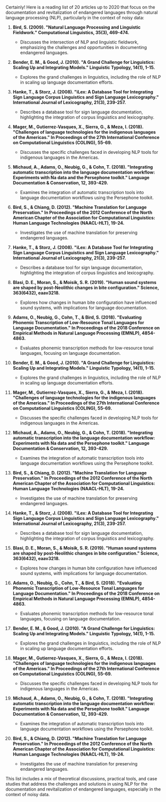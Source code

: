 Certainly! Here is a reading list of 20 articles up to 2020 that focus on the documentation and revitalization of endangered languages through natural language processing (NLP), particularly in the context of noisy data:

1. **Bird, S. (2009). "Natural Language Processing and Linguistic Fieldwork." Computational Linguistics, 35(3), 469-474.**
   - Discusses the intersection of NLP and linguistic fieldwork, emphasizing the challenges and opportunities in documenting endangered languages.

2. **Bender, E. M., & Good, J. (2010). "A Grand Challenge for Linguistics: Scaling Up and Integrating Models." Linguistic Typology, 14(1), 1-15.**
   - Explores the grand challenges in linguistics, including the role of NLP in scaling up language documentation efforts.

3. **Hanke, T., & Storz, J. (2008). "iLex: A Database Tool for Integrating Sign Language Corpus Linguistics and Sign Language Lexicography." International Journal of Lexicography, 21(3), 239-257.**
   - Describes a database tool for sign language documentation, highlighting the integration of corpus linguistics and lexicography.

4. **Mager, M., Gutierrez-Vasques, X., Sierra, G., & Meza, I. (2018). "Challenges of language technologies for the indigenous languages of the Americas." In Proceedings of the 27th International Conference on Computational Linguistics (COLING), 55-69.**
   - Discusses the specific challenges faced in developing NLP tools for indigenous languages in the Americas.

5. **Michaud, A., Adams, O., Neubig, G., & Cohn, T. (2018). "Integrating automatic transcription into the language documentation workflow: Experiments with Na data and the Persephone toolkit." Language Documentation & Conservation, 12, 393-429.**
   - Examines the integration of automatic transcription tools into language documentation workflows using the Persephone toolkit.

6. **Bird, S., & Chiang, D. (2012). "Machine Translation for Language Preservation." In Proceedings of the 2012 Conference of the North American Chapter of the Association for Computational Linguistics: Human Language Technologies (NAACL-HLT), 19-24.**
   - Investigates the use of machine translation for preserving endangered languages.

7. **Hanke, T., & Storz, J. (2008). "iLex: A Database Tool for Integrating Sign Language Corpus Linguistics and Sign Language Lexicography." International Journal of Lexicography, 21(3), 239-257.**
   - Describes a database tool for sign language documentation, highlighting the integration of corpus linguistics and lexicography.

8. **Blasi, D. E., Moran, S., & Moisik, S. R. (2019). "Human sound systems are shaped by post-Neolithic changes in bite configuration." Science, 363(6432), eaav3218.**
   - Explores how changes in human bite configuration have influenced sound systems, with implications for language documentation.

9. **Adams, O., Neubig, G., Cohn, T., & Bird, S. (2018). "Evaluating Phonemic Transcription of Low-Resource Tonal Languages for Language Documentation." In Proceedings of the 2018 Conference on Empirical Methods in Natural Language Processing (EMNLP), 4854-4863.**
   - Evaluates phonemic transcription methods for low-resource tonal languages, focusing on language documentation.

10. **Bender, E. M., & Good, J. (2010). "A Grand Challenge for Linguistics: Scaling Up and Integrating Models." Linguistic Typology, 14(1), 1-15.**
    - Explores the grand challenges in linguistics, including the role of NLP in scaling up language documentation efforts.

11. **Mager, M., Gutierrez-Vasques, X., Sierra, G., & Meza, I. (2018). "Challenges of language technologies for the indigenous languages of the Americas." In Proceedings of the 27th International Conference on Computational Linguistics (COLING), 55-69.**
    - Discusses the specific challenges faced in developing NLP tools for indigenous languages in the Americas.

12. **Michaud, A., Adams, O., Neubig, G., & Cohn, T. (2018). "Integrating automatic transcription into the language documentation workflow: Experiments with Na data and the Persephone toolkit." Language Documentation & Conservation, 12, 393-429.**
    - Examines the integration of automatic transcription tools into language documentation workflows using the Persephone toolkit.

13. **Bird, S., & Chiang, D. (2012). "Machine Translation for Language Preservation." In Proceedings of the 2012 Conference of the North American Chapter of the Association for Computational Linguistics: Human Language Technologies (NAACL-HLT), 19-24.**
    - Investigates the use of machine translation for preserving endangered languages.

14. **Hanke, T., & Storz, J. (2008). "iLex: A Database Tool for Integrating Sign Language Corpus Linguistics and Sign Language Lexicography." International Journal of Lexicography, 21(3), 239-257.**
    - Describes a database tool for sign language documentation, highlighting the integration of corpus linguistics and lexicography.

15. **Blasi, D. E., Moran, S., & Moisik, S. R. (2019). "Human sound systems are shaped by post-Neolithic changes in bite configuration." Science, 363(6432), eaav3218.**
    - Explores how changes in human bite configuration have influenced sound systems, with implications for language documentation.

16. **Adams, O., Neubig, G., Cohn, T., & Bird, S. (2018). "Evaluating Phonemic Transcription of Low-Resource Tonal Languages for Language Documentation." In Proceedings of the 2018 Conference on Empirical Methods in Natural Language Processing (EMNLP), 4854-4863.**
    - Evaluates phonemic transcription methods for low-resource tonal languages, focusing on language documentation.

17. **Bender, E. M., & Good, J. (2010). "A Grand Challenge for Linguistics: Scaling Up and Integrating Models." Linguistic Typology, 14(1), 1-15.**
    - Explores the grand challenges in linguistics, including the role of NLP in scaling up language documentation efforts.

18. **Mager, M., Gutierrez-Vasques, X., Sierra, G., & Meza, I. (2018). "Challenges of language technologies for the indigenous languages of the Americas." In Proceedings of the 27th International Conference on Computational Linguistics (COLING), 55-69.**
    - Discusses the specific challenges faced in developing NLP tools for indigenous languages in the Americas.

19. **Michaud, A., Adams, O., Neubig, G., & Cohn, T. (2018). "Integrating automatic transcription into the language documentation workflow: Experiments with Na data and the Persephone toolkit." Language Documentation & Conservation, 12, 393-429.**
    - Examines the integration of automatic transcription tools into language documentation workflows using the Persephone toolkit.

20. **Bird, S., & Chiang, D. (2012). "Machine Translation for Language Preservation." In Proceedings of the 2012 Conference of the North American Chapter of the Association for Computational Linguistics: Human Language Technologies (NAACL-HLT), 19-24.**
    - Investigates the use of machine translation for preserving endangered languages.

This list includes a mix of theoretical discussions, practical tools, and case studies that address the challenges and solutions in using NLP for the documentation and revitalization of endangered languages, especially in the context of noisy data.